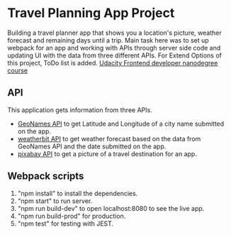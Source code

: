 # Travel Planning App Project
Building a travel planner app that shows you a location's picture, weather forecast and remaining days until a trip. Main task here was to set up webpack for an app and working with APIs through server side code and updating UI with the data from three different APIs. For Extend Options of this project, ToDo list is added.
[Udacity Frontend developer nanodegree course](https://www.udacity.com/course/front-end-web-developer-nanodegree--nd0011)

## API
This application gets information from three APIs.
- [GeoNames API](https://www.geonames.org/export/web-services.html) to get Latitude and Longitude of a city name submitted on the app.
- [weatherbit API](https://www.weatherbit.io/) to get weather forecast based on the data from GeoNames API and the date submitted on the app.
- [pixabay API](https://pixabay.com/api/docs/) to get a picture of a travel destination for an app.

## Webpack scripts
1. "npm install" to install the dependencies.
2. "npm start" to run server.
3. "npm run build-dev" to open localhost:8080 to see the live app.
4. "npm run build-prod" for production.
5. "npm test" for testing with JEST.
